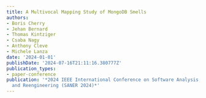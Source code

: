 ```yaml
---
title: A Multivocal Mapping Study of MongoDB Smells
authors:
- Boris Cherry
- Jehan Bernard
- Thomas Kintziger
- Csaba Nagy
- Anthony Cleve
- Michele Lanza
date: '2024-01-01'
publishDate: '2024-07-16T21:11:16.380777Z'
publication_types:
- paper-conference
publication: '*2024 IEEE International Conference on Software Analysis, Evolution
  and Reengineering (SANER 2024)*'
---
```

